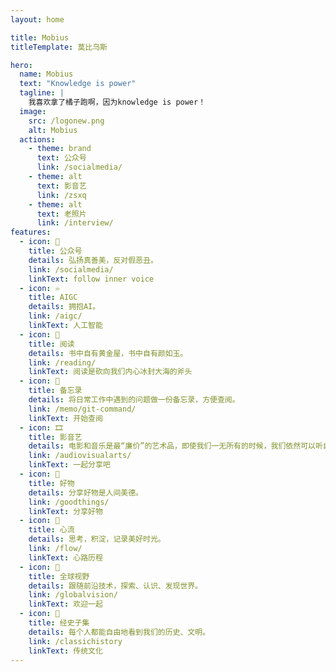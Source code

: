 ```yaml
---
layout: home

title: Mobius
titleTemplate: 莫比乌斯

hero:
  name: Mobius
  text: "Knowledge is power"
  tagline: |
    我喜欢拿了橘子跑啊，因为knowledge is power！
  image:
    src: /logonew.png
    alt: Mobius
  actions:
    - theme: brand
      text: 公众号
      link: /socialmedia/
    - theme: alt
      text: 影音艺
      link: /zsxq
    - theme: alt
      text: 老照片
      link: /interview/
features:
  - icon: 🎥
    title: 公众号
    details: 弘扬真善美，反对假恶丑。
    link: /socialmedia/
    linkText: follow inner voice
  - icon: ♾️
    title: AIGC
    details: 拥抱AI。
    link: /aigc/
    linkText: 人工智能
  - icon: 📓
    title: 阅读
    details: 书中自有黄金屋，书中自有颜如玉。
    link: /reading/
    linkText: 阅读是砍向我们内心冰封大海的斧头
  - icon: 🧠
    title: 备忘录
    details: 将日常工作中遇到的问题做一份备忘录，方便查阅。
    link: /memo/git-command/
    linkText: 开始查阅
  - icon: 🎞️
    title: 影音艺
    details: 电影和音乐是最“廉价”的艺术品，即使我们一无所有的时候，我们依然可以听自己喜欢的音乐， 看自己喜欢的电影......
    link: /audiovisualarts/
    linkText: 一起分享吧
  - icon: 🧰
    title: 好物
    details: 分享好物是人间美德。
    link: /goodthings/
    linkText: 分享好物
  - icon: 🤔
    title: 心流
    details: 思考，积淀，记录美好时光。
    link: /flow/
    linkText: 心路历程
  - icon: 🧬
    title: 全球视野
    details: 跟随前沿技术，探索、认识、发现世界。
    link: /globalvision/
    linkText: 欢迎一起
  - icon: 📜
    title: 经史子集
    details: 每个人都能自由地看到我们的历史、文明。
    link: /classichistory
    linkText: 传统文化
---
```


<script setup>
import {
  VPTeamPage,
  VPTeamPageTitle,
  VPTeamMembers
} from 'vitepress/theme';
import { icons } from './socialIcons';

const members = [
  {
    avatar: 'https://avatars.githubusercontent.com/u/6702693?v=4',
    name: '山带逛',
    title: '拿了橘子跑啊',
    desc: 'Coder_doer <br/>Creator @ <a href="https://github.com/chenxushan/Accumulation" target="_blank">Mobius</a>',
    links: [
      { icon: 'github', link: 'https://github.com/chenxushan/Accumulation' },
      {
       icon: { svg: icons.wechat } ,link: "https://mp.weixin.qq.com/s/vgJJhtM4zyoMEP2RIPF8pg",
      },
      { icon: { svg: icons.zsxq }, link: 'https://wx.zsxq.com/dweb2/index/group/228154215851'},
      { icon: { svg: icons.redbook }, link: 'https://www.xiaohongshu.com/user/profile/56e964f4aed7581aceee190e' },
    ]
  }
]
</script>

<DataPanel/>

<VPTeamPage>
  <VPTeamPageTitle>
    <template #title>
      核心成员介绍
    </template>
  </VPTeamPageTitle>
  <VPTeamMembers
    :members="members"
  />
</VPTeamPage>

<HomeContributors/>

